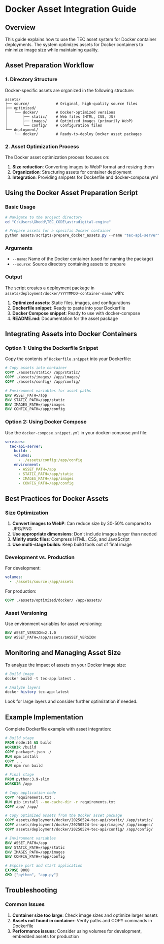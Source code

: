 # Docker Asset Integration Guide

## Overview

This guide explains how to use the TEC asset system for Docker container deployments. The system optimizes assets for Docker containers to minimize image size while maintaining quality.

## Asset Preparation Workflow

### 1. Directory Structure

Docker-specific assets are organized in the following structure:

```
assets/
├── source/            # Original, high-quality source files
├── optimized/
│   └── docker/        # Docker-optimized versions
│       ├── static/    # Web files (HTML, CSS, JS)
│       ├── images/    # Optimized images (primarily WebP)
│       └── config/    # Configuration files
└── deployment/
    └── docker/        # Ready-to-deploy Docker asset packages
```

### 2. Asset Optimization Process

The Docker asset optimization process focuses on:

1. **Size reduction**: Converting images to WebP format and resizing them
2. **Organization**: Structuring assets for container deployment
3. **Integration**: Providing snippets for Dockerfile and docker-compose.yml

## Using the Docker Asset Preparation Script

### Basic Usage

```powershell
# Navigate to the project directory
cd "C:\Users\Ghedd\TEC_CODE\astradigital-engine"

# Prepare assets for a specific Docker container
python assets/scripts/prepare_docker_assets.py --name "tec-api-server" --source "assets/source/images/logos"
```

### Arguments

- `--name`: Name of the Docker container (used for naming the package)
- `--source`: Source directory containing assets to prepare

### Output

The script creates a deployment package in `assets/deployment/docker/YYYYMMDD-container-name/` with:

1. **Optimized assets**: Static files, images, and configurations
2. **Dockerfile snippet**: Ready to paste into your Dockerfile
3. **Docker Compose snippet**: Ready to use with docker-compose
4. **README.md**: Documentation for the asset package

## Integrating Assets into Docker Containers

### Option 1: Using the Dockerfile Snippet

Copy the contents of `Dockerfile.snippet` into your Dockerfile:

```dockerfile
# Copy assets into container
COPY ./assets/static/ /app/static/
COPY ./assets/images/ /app/images/
COPY ./assets/config/ /app/config/

# Environment variables for asset paths
ENV ASSET_PATH=/app
ENV STATIC_PATH=/app/static
ENV IMAGES_PATH=/app/images
ENV CONFIG_PATH=/app/config
```

### Option 2: Using Docker Compose

Use the `docker-compose.snippet.yml` in your docker-compose.yml file:

```yaml
services:
  tec-api-server:
    build: .
    volumes:
      - ./assets/config:/app/config
    environment:
      - ASSET_PATH=/app
      - STATIC_PATH=/app/static
      - IMAGES_PATH=/app/images
      - CONFIG_PATH=/app/config
```

## Best Practices for Docker Assets

### Size Optimization

1. **Convert images to WebP**: Can reduce size by 30-50% compared to JPG/PNG
2. **Use appropriate dimensions**: Don't include images larger than needed
3. **Minify static files**: Compress HTML, CSS, and JavaScript
4. **Use multi-stage builds**: Keep build tools out of final image

### Development vs. Production

For development:
```yaml
volumes:
  - ./assets/source:/app/assets
```

For production:
```dockerfile
COPY ./assets/optimized/docker/ /app/assets/
```

### Asset Versioning

Use environment variables for asset versioning:

```dockerfile
ENV ASSET_VERSION=2.1.0
ENV ASSET_PATH=/app/assets/$ASSET_VERSION
```

## Monitoring and Managing Asset Size

To analyze the impact of assets on your Docker image size:

```powershell
# Build image
docker build -t tec-app:latest .

# Analyze layers
docker history tec-app:latest
```

Look for large layers and consider further optimization if needed.

## Example Implementation

Complete Dockerfile example with asset integration:

```dockerfile
# Build stage
FROM node:14 AS build
WORKDIR /build
COPY package*.json ./
RUN npm install
COPY . .
RUN npm run build

# Final stage
FROM python:3.9-slim
WORKDIR /app

# Copy application code
COPY requirements.txt .
RUN pip install --no-cache-dir -r requirements.txt
COPY app/ /app/

# Copy optimized assets from the Docker asset package
COPY assets/deployment/docker/20250524-tec-api/static/ /app/static/
COPY assets/deployment/docker/20250524-tec-api/images/ /app/images/
COPY assets/deployment/docker/20250524-tec-api/config/ /app/config/

# Environment variables
ENV ASSET_PATH=/app
ENV STATIC_PATH=/app/static
ENV IMAGES_PATH=/app/images
ENV CONFIG_PATH=/app/config

# Expose port and start application
EXPOSE 8000
CMD ["python", "app.py"]
```

## Troubleshooting

### Common Issues

1. **Container size too large**: Check image sizes and optimize larger assets
2. **Assets not found in container**: Verify paths and COPY commands in Dockerfile
3. **Performance issues**: Consider using volumes for development, embedded assets for production

